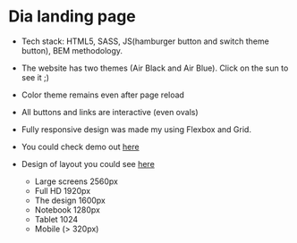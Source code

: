 # Dia landing page
- Tech stack: HTML5, SASS, JS(hamburger button and switch theme button), BEM methodology.
- The website has two themes (Air Black and Air Blue). Click on the sun to see it ;)
- Color theme remains even after page reload
- All buttons and links are interactive (even ovals)
- Fully responsive design was made my using Flexbox and Grid.
- You could check demo out  [here](https://solaryasha.github.io/layout_dia/)
- Design of layout you could see [here](https://www.figma.com/file/vhfzZ7SqWGkMGd5iCDdBCy/Dia-New?node-id=0%3A1)

  - Large screens 2560px
  - Full HD 1920px
  - The design 1600px
  - Notebook 1280px
  - Tablet 1024
  - Mobile (> 320px)


